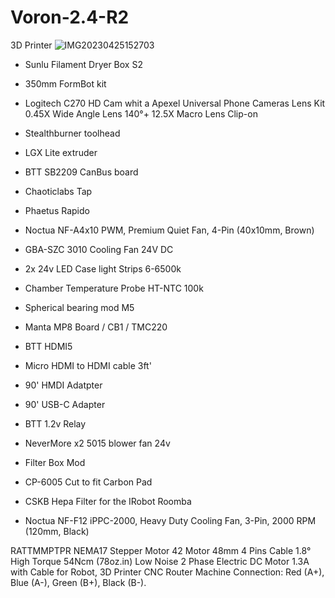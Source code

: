 # Voron-2.4-R2
3D Printer
![IMG20230425152703](https://github.com/baz-snow-ss/Voron-2.4-R2/assets/99566898/d70d49a9-5046-4459-ac16-60790c98a5e6)

- Sunlu Filament Dryer Box S2
- 350mm FormBot kit
- Logitech C270 HD Cam whit a Apexel Universal Phone Cameras Lens Kit 0.45X Wide Angle Lens 140°+ 12.5X Macro Lens Clip-on

 - Stealthburner toolhead
 - LGX Lite extruder
 - BTT SB2209 CanBus board
 - Chaoticlabs Tap
 - Phaetus Rapido
 - Noctua NF-A4x10 PWM, Premium Quiet Fan, 4-Pin (40x10mm, Brown)
 - GBA-SZC 3010 Cooling Fan 24V DC
  
- 2x 24v LED Case light Strips 6-6500k
- Chamber Temperature Probe HT-NTC 100k
- Spherical bearing mod M5
- Manta MP8 Board / CB1 / TMC220

- BTT HDMI5
- Micro HDMI to HDMI cable 3ft'
- 90' HMDI Adatpter
- 90' USB-C Adapter
- BTT 1.2v Relay

- NeverMore x2 5015 blower fan 24v
- Filter Box Mod
- CP-6005 Cut to fit Carbon Pad
- CSKB Hepa Filter for the IRobot Roomba 
- Noctua NF-F12 iPPC-2000, Heavy Duty Cooling Fan, 3-Pin, 2000 RPM (120mm, Black)


RATTMMPTPR NEMA17 Stepper Motor 42 Motor 48mm 4 Pins Cable 1.8° High Torque 54Ncm (78oz.in) Low Noise 2 Phase Electric DC Motor 1.3A with Cable for Robot, 3D Printer CNC Router Machine
Connection:
Red (A+), Blue (A-), Green (B+), Black (B-).
